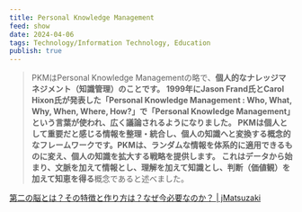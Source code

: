 ```yaml
---
title: Personal Knowledge Management
feed: show
date: 2024-04-06
tags: Technology/Information Technology, Education
publish: true
---
```

> PKMはPersonal Knowledge Managementの略で、**個人的なナレッジマネジメント（知識管理）**のことです。
> 1999年にJason Frand氏とCarol Hixon氏が発表した「Personal Knowledge Management : Who, What, Why, When, Where, How?」で「Personal Knowledge Management」という言葉が使われ、広く議論されるようになりました。
>**PKMは個人として重要だと感じる情報を整理・統合し、個人の知識へと変換する概念的なフレームワーク**です。PKMは、ランダムな情報を体系的に適用できるものに変え、個人の知識を拡大する戦略を提供します。
> これは**データから始まり、文脈を加えて情報とし、理解を加えて知識とし、判断（価値観）を加えて知恵を得る**概念であると述べました。

[第二の脳とは？その特徴と作り方は？なぜ今必要なのか？ \| jMatsuzaki](https://jmatsuzaki.com/archives/27866)
